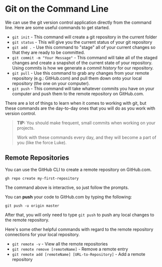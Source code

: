 # Git on the Command Line

We can use the git version control application directly from the command line. Here are some useful commands to get started.

- `git init` - This command will create a git repository in the current folder
- `git status` - This will give you the current status of your git repository
- `git add .` - Use this command to "stage" all of your current changes so that they are ready to be committed.
- `git commit -m "Your Message"` - This command will take all of the staged changes and create a snapshot of the current state of your repository. Using commits is how we generate a *commit history* for our repository.
- `git pull` - Use this command to grab any changes from your remote repository (e.g.: GitHub.com) and pull them down onto your local repository (the one on your computer).
- `git push` - This command will take whatever commits you have on your computer and push them to the remote repository on GitHub.com.

There are a lot of things to learn when it comes to working with git, but these commands are the day-to-day ones that you will do as you work with version control.

> **TIP:** You should make frequent, small commits when working on your projects.
>
> Work with these commands every day, and they will become a part of you (like the force Luke).

## Remote Repositories

You can use the GitHub CLI to create a remote repository on GitHub.com.

```shell
gh repo create my-first-repository
```

The command above is interactive, so just follow the prompts.

You can **push** your code to GitHub.com by typing the following:

```shell
git push -u origin master
```

After that, you will only need to type `git push` to push any local changes to the remote repository.

Here's some other helpful commands with regard to the remote repository connections for your local repository.

- `git remote -v` - View all the remote repositories
- `git remote remove [remoteName]` - Remove a remote entry
- `git remote add [remoteName] [URL-to-Repository]` - Add a remote repository

